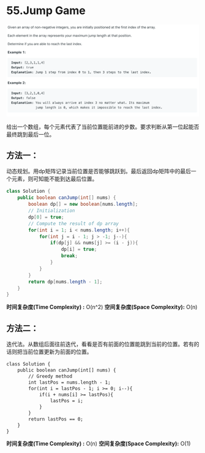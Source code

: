 # 55.Jump Game

![](.gitbook/assets/image%20%2835%29.png)

给出一个数组，每个元素代表了当前位置能前进的步数。要求判断从第一位起能否最终跳到最后一位。

## 方法一：

动态规划。用dp矩阵记录当前位置是否能够跳跃到。最后返回dp矩阵中的最后一个元素，则可知能不能到达最后位置。

```java
class Solution {
    public boolean canJump(int[] nums) {
        boolean dp[] = new boolean[nums.length];
        // Initialization
        dp[0] = true;
        // Compute the result of dp array
        for(int i = 1; i < nums.length; i++){
            for(int j = i - 1; j > -1; j--){
                if(dp[j] && nums[j] >= (i - j)){
                    dp[i] = true;
                    break;
                }
            }
        }
        return dp[nums.length - 1];
    }
}
```

**时间复杂度\(Time Complexity\) :** O\(n^2\)          **空间复杂度\(Space Complexity\):** O\(n\)

## 方法二：

迭代法。从数组后面往前迭代，看看是否有前面的位置能跳到当前的位置。若有的话则把当前位置更新为前面的位置。

```text
class Solution {
    public boolean canJump(int[] nums) {
        // Greedy method
        int lastPos = nums.length - 1;
        for(int i = lastPos - 1; i >= 0; i--){
            if(i + nums[i] >= lastPos){
                lastPos = i;
            }
        }
        return lastPos == 0;
    }
}
```

**时间复杂度\(Time Complexity\) :** O\(n\)          **空间复杂度\(Space Complexity\):** O\(1\)

